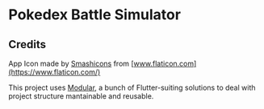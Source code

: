 # Pokedex Battle Simulator

## Credits
App Icon made by [Smashicons](https://www.flaticon.com/authors/smashicons) from [www.flaticon.com](https://www.flaticon.com/)

This project uses [Modular](https://pub.dev/packages/flutter_modular), a bunch of Flutter-suiting solutions to deal with project structure mantainable and reusable.